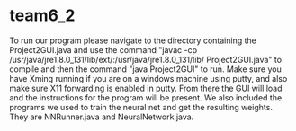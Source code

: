 # team6_2
To run our program please navigate to the directory containing the Project2GUI.java and use the command "javac -cp /usr/java/jre1.8.0_131/lib/ext/:/usr/java/jre1.8.0_131/lib/ Project2GUI.java" to compile and then the command "java Project2GUI" to run. Make sure you have Xming running if you are on a windows machine using putty, and also make sure X11 forwarding is enabled in putty. From there the GUI will load and the instructions for the program will be present.
We also included the programs we used to train the neural net and get the resulting weights. They are NNRunner.java and NeuralNetwork.java.
